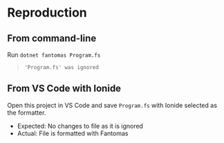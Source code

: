 # Reproduction

## From command-line

Run `dotnet fantomas Program.fs`

> `'Program.fs' was ignored`

## From VS Code with Ionide

Open this project in VS Code and save `Program.fs` with Ionide selected as the formatter.

- Expected: No changes to file as it is ignored
- Actual: File is formatted with Fantomas
